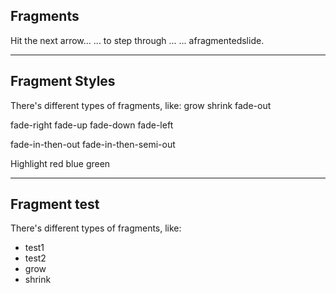 ## Fragments
Hit the next arrow...
... to step through ... <!-- .element: class="fragment" -->
... a<!-- .element: class="fragment" -->fragmented<!-- .element: class="fragment" -->slide.

----

## Fragment Styles
There's different types of fragments, like:
grow<!-- .element: class="fragment grow" -->
shrink<!-- .element: class="fragment shrink" -->
fade-out<!-- .element: class="fragment fade-out" -->

fade-right<!-- .element: class="fragment fade-right" -->
fade-up<!-- .element: class="fragment fade-up" -->
fade-down<!-- .element: class="fragment fade-down" -->
fade-left<!-- .element: class="fragment fade-left" -->

fade-in-then-out<!-- .element: class="fragment fade-in-then-out" -->
fade-in-then-semi-out<!-- .element: class="fragment fade-in-then-semi-out" -->

Highlight <!-- .element: class="fragment highlight-red" -->red <!-- .element: class="fragment highlight-blue" -->blue <!-- .element: class="fragment highlight-green" -->green

----

## Fragment test
There's different types of fragments, like:
* test1<!-- .element: class="fragment" -->
* test2<!-- .element: class="fragment" -->
* grow<!-- .element: class="fragment grow" -->
* shrink<!-- .element: class="fragment shrink" -->
